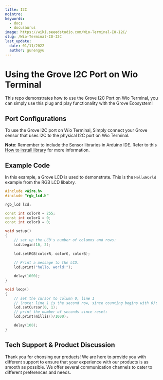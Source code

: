 ```yaml
---
title: I2C
nointro:
keywords:
  - docs
  - docusaurus
image: https://wiki.seeedstudio.com/Wio-Terminal-IO-I2C/
slug: /Wio-Terminal-IO-I2C
last_update:
  date: 01/11/2022
  author: gunengyu
---
```

# Using the Grove I2C Port on Wio Terminal

This repo demonstrates how to use the Grove I2C Port on Wio Terminal, you can simply use this plug and play functionality with the Grove Ecosystem!

## Port Configurations

To use the Grove I2C port on Wio Terminal, Simply connect your Grove sensor that uses I2C to the physical I2C port on Wio Terminal.

**Note:** Remember to include the Sensor libraries in Arduino IDE. Refer to this [How to install library](https://wiki.seeedstudio.com/How_to_install_Arduino_Library/) for more information.

## Example Code

In this example, a Grove LCD is used to demonstrate. This is the `HelloWorld` example from the RGB LCD libabry.

```cpp
#include <Wire.h>
#include "rgb_lcd.h"

rgb_lcd lcd;

const int colorR = 255;
const int colorG = 0;
const int colorB = 0;

void setup()
{
    // set up the LCD's number of columns and rows:
    lcd.begin(16, 2);
    
    lcd.setRGB(colorR, colorG, colorB);
    
    // Print a message to the LCD.
    lcd.print("hello, world!");

    delay(1000);
}

void loop() 
{
    // set the cursor to column 0, line 1
    // (note: line 1 is the second row, since counting begins with 0):
    lcd.setCursor(0, 1);
    // print the number of seconds since reset:
    lcd.print(millis()/1000);

    delay(100);
}
```

## Tech Support & Product Discussion

Thank you for choosing our products! We are here to provide you with different support to ensure that your experience with our products is as smooth as possible. We offer several communication channels to cater to different preferences and needs.

<div class="button_tech_support_container">
<a href="https://forum.seeedstudio.com/" class="button_forum"></a> 
<a href="https://www.seeedstudio.com/contacts" class="button_email"></a>
</div>

<div class="button_tech_support_container">
<a href="https://discord.gg/eWkprNDMU7" class="button_discord"></a> 
<a href="https://github.com/Seeed-Studio/wiki-documents/discussions/69" class="button_discussion"></a>
</div>
